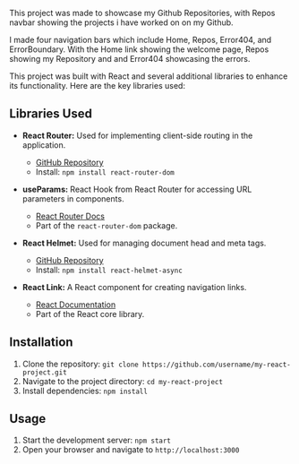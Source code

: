 This project was made to showcase my Github Repositories, with Repos navbar showing the projects i have worked on on my Github. 

I made four navigation bars which include Home, Repos, Error404, and ErrorBoundary. With the Home link showing the welcome page, Repos showing my Repository and and Error404 showcasing the errors.

This project was built with React and several additional libraries to enhance its functionality. Here are the key libraries used:

## Libraries Used

- **React Router:** Used for implementing client-side routing in the application.
  - [GitHub Repository](https://github.com/ReactTraining/react-router)
  - Install: `npm install react-router-dom`

- **useParams:** React Hook from React Router for accessing URL parameters in components.
  - [React Router Docs](https://reactrouter.com/web/api/Hooks/useparams)
  - Part of the `react-router-dom` package.

- **React Helmet:** Used for managing document head and meta tags.
  - [GitHub Repository](https://github.com/nfl/react-helmet)
  - Install: `npm install react-helmet-async`

- **React Link:** A React component for creating navigation links.
  - [React Documentation](https://reactjs.org/docs/react-api.html#reactlink)
  - Part of the React core library.

## Installation

1. Clone the repository: `git clone https://github.com/username/my-react-project.git`
2. Navigate to the project directory: `cd my-react-project`
3. Install dependencies: `npm install`

## Usage

1. Start the development server: `npm start`
2. Open your browser and navigate to `http://localhost:3000`


